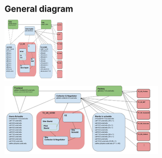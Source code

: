 # General diagram
<p><img src="../images/uaf_infrastructure.jpg" alt="Infrastructure diagram" width="200" height="200"></p>
<p><img src="../images/uaf_infrastructure.jpg" alt="Infrastructure diagram"></p>
